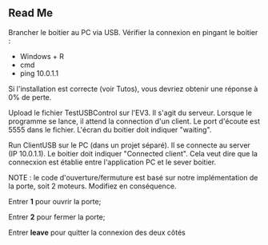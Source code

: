 ## Read Me

Brancher le boitier au PC via USB. Vérifier la connexion en pingant le boitier :
- Windows + R
- cmd
- ping 10.0.1.1

Si l'installation est correcte (voir Tutos), vous devriez obtenir une réponse à 0% de perte. 

Upload le fichier TestUSBControl sur l'EV3. Il s'agit du serveur. Lorsque le programme
se lance, il attend la connection d'un client. Le port d'écoute est 5555 dans le fichier.
L'écran du boitier doit indiquer "waiting".

Run ClientUSB sur le PC (dans un projet séparé). Il se connecte au server (IP 10.0.1.1).
Le boitier doit indiquer "Connected client". Cela veut dire que la connecxion est établie entre
l'application PC et le sever boitier.

NOTE : le code d'ouverture/fermuture est basé sur notre implémentation de la porte, soit 2 moteurs. Modifiez en conséquence.

Entrer **1** pour ouvrir la porte;

Entrer **2** pour fermer la porte;

Entrer **leave** pour quitter la connexion des deux côtés